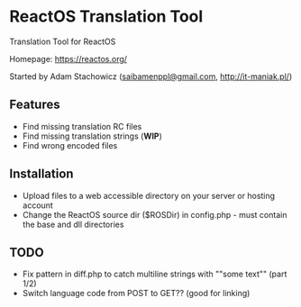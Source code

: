 # ReactOS Translation Tool
Translation Tool for ReactOS

Homepage: https://reactos.org/

Started by Adam Stachowicz (saibamenppl@gmail.com, http://it-maniak.pl/)

Features
----------

- Find missing translation RC files
- Find missing translation strings (**WIP**)
- Find wrong encoded files

Installation
----------

* Upload files to a web accessible directory on your server or hosting account
* Change the ReactOS source dir ($ROSDir) in config.php - must contain the base and dll directories

TODO
----------

- Fix pattern in diff.php to catch multiline strings with ""some text"" (part 1/2)
- Switch language code from POST to GET?? (good for linking)